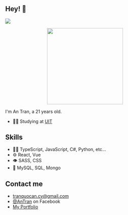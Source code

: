 <h1 align="center">

</h1>

## Hey! 👋

[![](https://visitcount.itsvg.in/api?id=mtai0524&icon=5&color=10)](https://visitcount.itsvg.in)
<p align="center"><img width="240" src="https://res.cloudinary.com/dl3hvap4a/image/upload/v1696151341/cat_vtom9d.gif" /></p>

I'm An Tran, a 21 years old.

- 👨‍💻 Studying at [UIT](https://www.uit.edu.vn/)

## Skills
- 👨‍💻 TypeScript, JavaScript, C#, Python, etc...
- ⚙️ React, Vue
- 👁️ SASS, CSS
- 💽 MySQL, SQL, Mongo

## Contact me
- tranquocan.cv@gmail.com
- [@AnTran](https://www.facebook.com/tranquocan.cube/) on Facebook
- [My Portfolio](https://portfolio-tqa.vercel.app/)
